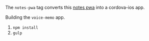 The `notes-pwa` tag converts this [notes pwa](https://github.com/hermwong/notes) into a cordova-ios app.

Building the `voice-memo` app.

1. `npm install`
2. `gulp`

